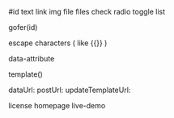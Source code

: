 #id
text
link
img
file
files
check
radio
toggle
list

gofer(id)

escape characters ( like {{}} )

data-attribute

template()

dataUrl:
postUrl:
updateTemplateUrl:

license
homepage
live-demo